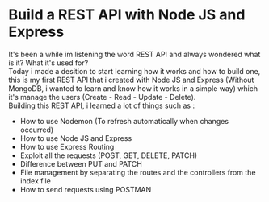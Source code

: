 # Build a REST API with Node JS and Express
It's been a while im listening the word REST API and always wondered what is it? What it's used for? <br>
Today i made a desition to start learning how it works and how to build one, this is my first REST API that i created with Node JS and Express
(Without MongoDB, i wanted to learn and know how it works in a simple way) which it's manage the users (Create - Read - Update - Delete). <br>
Building this REST API, i learned a lot of things such as :
<ul>
  <li>How to use Nodemon (To refresh automatically when changes occurred)</li>
  <li>How to use Node JS and Express</li>
  <li>How to use Express Routing</li>
  <li>Exploit all the requests (POST, GET, DELETE, PATCH)</li>
  <li>Difference between PUT and PATCH</li>
  <li>File management by separating the routes and the controllers from the index file</li>
  <li>How to send requests using POSTMAN</li>
</ul>

